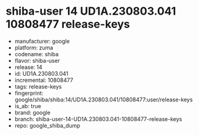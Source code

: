 # shiba-user 14 UD1A.230803.041 10808477 release-keys
- manufacturer: google
- platform: zuma
- codename: shiba
- flavor: shiba-user
- release: 14
- id: UD1A.230803.041
- incremental: 10808477
- tags: release-keys
- fingerprint: google/shiba/shiba:14/UD1A.230803.041/10808477:user/release-keys
- is_ab: true
- brand: google
- branch: shiba-user-14-UD1A.230803.041-10808477-release-keys
- repo: google_shiba_dump
